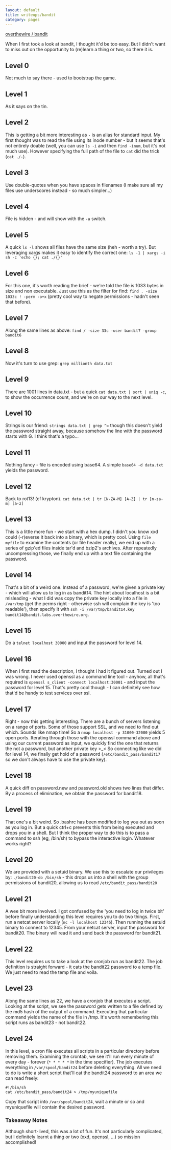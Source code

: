 ```yaml
---
layout: default
title: writeups/bandit
category: pages
---
```


[overthewire / bandit](http://www.overthewire.org/wargames/bandit/)

When I first took a look at bandit, I thought it'd be too easy. But I didn't want to miss out on the opportunity to (re)learn a thing or two, so there it is.

## Level 0 ##

Not much to say there - used to bootstrap the game.

## Level 1 ##

As it says on the tin.

## Level 2 ##

This is getting a bit more interesting as `-` is an alias for standard input. My first thought was to read the file using its inode number - but it seems that's not entirely doable (well, you can use `ls -i` and then `find -inum`, but it's not much use). However specifying the full path of the file to `cat` did the trick (`cat ./-`).

## Level 3 ##

Use double-quotes when you have spaces in filenames (I make sure all my files use underscores instead - so much simpler...)

## Level 4 ##

File is hidden - and will show with the `-a` switch.

## Level 5 ##

A quick `ls -l` shows all files have the same size (heh - worth a try). But leveraging xargs makes it easy to identify the correct one: `ls -1 | xargs -i sh -c 'echo {}; cat ./{}'`

## Level 6 ##

For this one, it's worth reading the brief - we're told the file is 1033 bytes in size and non executable. Just use this as the filter for find: `find . -size 1033c ! -perm -o+x` (pretty cool way to negate permissions - hadn't seen that before).

## Level 7 ##

Along the same lines as above: `find / -size 33c -user bandit7 -group bandit6`

## Level 8 ##

Now it's turn to use grep: `grep millionth data.txt`

## Level 9 ##

There are 1001 lines in data.txt - but a quick `cat data.txt | sort | uniq -c`, to show the occurrence count, and we're on our way to the next level.

## Level 10 ##

Strings is our friend: `strings data.txt | grep ^=` though this doesn't yield the password straight away, because somehow the line with the password starts with G. I think that's a typo...

## Level 11 ##

Nothing fancy - file is encoded using base64. A simple `base64 -d data.txt` yields the password.

## Level 12 ##

Back to rot13! (cf krypton). `cat data.txt | tr [N-ZA-M] [A-Z] | tr [n-za-m] [a-z]`

## Level 13 ##

This is a little more fun - we start with a hex dump. I didn't you know xxd could (-r)everse it back into a binary, which is pretty cool. Using `file myfile` to examine the contents (or file header really), we end up with a series of gzip'ed files inside tar'd and bzip2's archives. After repeatedly uncompressing those, we finally end up with a text file containing the password.

## Level 14 ##

That's a bit of a weird one. Instead of a password, we're given a private key - which will allow us to log in as bandit14. The hint about localhost is a bit misleading - what I did was copy the private key locally into a file in `/var/tmp` (get the perms right - otherwise ssh will complain the key is 'too readable'), then specify it with `ssh -i /var/tmp/bandit14.key bandit14@bandit.labs.overthewire.org`.

## Level 15 ##

Do a `telnet localhost 30000` and input the password for level 14.

## Level 16 ##

When I first read the description, I thought I had it figured out. Turned out I was wrong. I never used openssl as a command line tool - anyhow, all that's required is `openssl s_client -connect localhost:30001` - and input the password for level 15. That's pretty cool though - I can definitely see how that'd be handy to test services over ssl.

## Level 17 ##

Right - now this getting interesting. There are a bunch of servers listening on a range of ports. Some of those support SSL, and we need to find out which. Sounds like nmap time!
So a `nmap localhost -p 31000-32000` yields 5 open ports. Iterating through those with the openssl command above and using our current password as input, we quickly find the one that returns the not a password, but another private key >_< So connecting like we did for level 14, we finally get hold of a password (`/etc/bandit_pass/bandit17` so we don't always have to use the private key).

## Level 18 ##

A quick diff on password.new and password.old shows two lines that differ. By a process of elimination, we obtain the password for bandit18.

## Level 19 ##

That one's a bit weird. So .bashrc has been modified to log you out as soon as you log in. But a quick ctrl+c prevents this from being executed and drops you in a shell. But I think the proper way to do this is to pass a command to ssh (eg, /bin/sh) to bypass the interactive login. Whatever works right?

## Level 20 ##

We are provided with a setuid binary. We use this to escalate our privileges by: `./bandit20-do /bin/sh` - this drops us into a shell with the group permissions of bandit20, allowing us to read `/etc/bandit_pass/bandit20`

## Level 21 ##

A wee bit more involved. I got confused by the 'you need to log in twice bit' before finally understanding this level requires you to do two things. First, run a netcat server locally (`nc -l localhost 12345`). Then running the setuid binary to connect to 12345. From your netcat server, input the password for bandit20. The binary will read it and send back the password for bandit21.

## Level 22 ##

This level requires us to take a look at the cronjob run as bandit22. The job definition is straight forward - it cats the bandit22 password to a temp file. We just need to read the temp file and voila.

## Level 23 ##

Along the same lines as 22, we have a cronjob that executes a script. Looking at the script, we see the password gets written to a file defined by the md5 hash of the output of a command. Executing that particular command yields the name of the file in /tmp. It's worth remembering this script runs as bandit23 - not bandit22.

## Level 24 ##

In this level, a cron file executes all scripts in a particular directory before removing them. Examining the crontab, we see it'll run every minute of every day - forever (`* * * * *` in the time specifier). The job executes everything in `/var/spool/bandit24` before deleting everything. All we need to do is write a short script that'll cat the bandit24 password to an area we can read freely:

    #!/bin/sh
    cat /etc/bandit_pass/bandit24 > /tmp/myuniquefile

Copy that script into `/var/spool/bandit24`, wait a minute or so and myuniquefile will contain the desired password.


### Takeaway Notes ###

Although short-lived, this was a lot of fun. It's not particularly complicated, but I definitely learnt a thing or two (xxd, openssl, ...) so mission accomplished!


